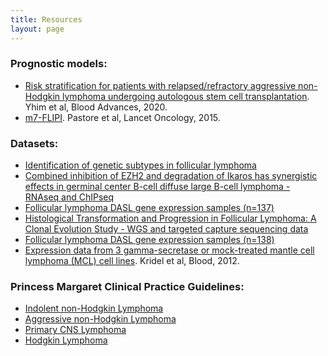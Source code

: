 ```yaml
---
title: Resources
layout: page
---
```


### Prognostic models:

- [Risk stratification for patients with relapsed/refractory aggressive non-Hodgkin lymphoma undergoing autologous stem cell transplantation](https://lymphoma.shinyapps.io/NHL-ASCT-PI/). Yhim et al, Blood Advances, 2020.
- [m7-FLIPI](https://www.german-lymphoma-alliance.de/box.php?action=box.boilerplate.detail&site=scores&boilerplatePk=BD7B559B-C5CF-DF40-19B1-4E214D787FFA). Pastore et al, Lancet Oncology, 2015.

### Datasets:

- [Identification of genetic subtypes in follicular lymphoma](https://ega-archive.org/studies/EGAS50000000435)
- [Combined inhibition of EZH2 and degradation of Ikaros has synergistic effects in germinal center B-cell diffuse large B-cell lymphoma - RNAseq and ChIPseq](https://www.ncbi.nlm.nih.gov/geo/query/acc.cgi?acc=GSE152069)
- [Follicular lymphoma DASL gene expression samples (n=137)](https://www.ncbi.nlm.nih.gov/geo/query/acc.cgi?acc=GSE119214)
- [Histological Transformation and Progression in Follicular Lymphoma: A Clonal Evolution Study - WGS and targeted capture sequencing data](https://ega-archive.org/studies/EGAS00001001709)
- [Follicular lymphoma DASL gene expression samples (n=138)](https://www.ncbi.nlm.nih.gov/geo/query/acc.cgi?acc=GSE66166)
- [Expression data from 3 gamma-secretase or mock-treated mantle cell lymphoma (MCL) cell lines](https://www.ncbi.nlm.nih.gov/geo/query/acc.cgi?acc=GSE34602). Kridel et al, Blood, 2012.

### Princess Margaret Clinical Practice Guidelines:

- [Indolent non-Hodgkin Lymphoma](https://www.uhn.ca/PrincessMargaret/Health_Professionals/Programs_Departments/Documents/CPG_Lymphoma_IndolentLymphomas.pdf)
- [Aggressive non-Hodgkin Lymphoma](https://www.uhn.ca/PrincessMargaret/Health_Professionals/Programs_Departments/Documents/CPG_Lymphoma_AggressiveLymphoma.pdf)
- [Primary CNS Lymphoma](https://www.uhn.ca/PrincessMargaret/Health_Professionals/Programs_Departments/Documents/CPG_CNS_Lymphoma.pdf)
- [Hodgkin Lymphoma](https://www.uhn.ca/PrincessMargaret/Health_Professionals/Programs_Departments/Documents/CPG_Lymphoma_HodgkinLymphoma.pdf)
